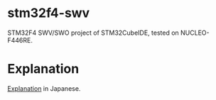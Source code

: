 # stm32f4-swv
STM32F4 SWV/SWO project of STM32CubeIDE, tested on NUCLEO-F446RE.

# Explanation
<a href="https://memo.soarcloud.com/swo-swv-with-stm32cubeide/" target="_blank">Explanation</a> in Japanese.
